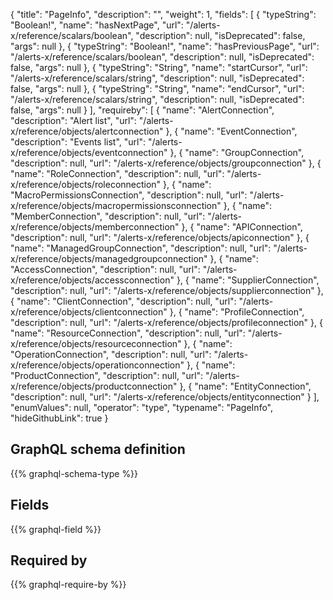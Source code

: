{
  "title": "PageInfo",
  "description": "",
  "weight": 1,
  "fields": [
    {
      "typeString": "Boolean!",
      "name": "hasNextPage",
      "url": "/alerts-x/reference/scalars/boolean",
      "description": null,
      "isDeprecated": false,
      "args": null
    },
    {
      "typeString": "Boolean!",
      "name": "hasPreviousPage",
      "url": "/alerts-x/reference/scalars/boolean",
      "description": null,
      "isDeprecated": false,
      "args": null
    },
    {
      "typeString": "String",
      "name": "startCursor",
      "url": "/alerts-x/reference/scalars/string",
      "description": null,
      "isDeprecated": false,
      "args": null
    },
    {
      "typeString": "String",
      "name": "endCursor",
      "url": "/alerts-x/reference/scalars/string",
      "description": null,
      "isDeprecated": false,
      "args": null
    }
  ],
  "requireby": [
    {
      "name": "AlertConnection",
      "description": "Alert list",
      "url": "/alerts-x/reference/objects/alertconnection"
    },
    {
      "name": "EventConnection",
      "description": "Events list",
      "url": "/alerts-x/reference/objects/eventconnection"
    },
    {
      "name": "GroupConnection",
      "description": null,
      "url": "/alerts-x/reference/objects/groupconnection"
    },
    {
      "name": "RoleConnection",
      "description": null,
      "url": "/alerts-x/reference/objects/roleconnection"
    },
    {
      "name": "MacroPermissionsConnection",
      "description": null,
      "url": "/alerts-x/reference/objects/macropermissionsconnection"
    },
    {
      "name": "MemberConnection",
      "description": null,
      "url": "/alerts-x/reference/objects/memberconnection"
    },
    {
      "name": "APIConnection",
      "description": null,
      "url": "/alerts-x/reference/objects/apiconnection"
    },
    {
      "name": "ManagedGroupConnection",
      "description": null,
      "url": "/alerts-x/reference/objects/managedgroupconnection"
    },
    {
      "name": "AccessConnection",
      "description": null,
      "url": "/alerts-x/reference/objects/accessconnection"
    },
    {
      "name": "SupplierConnection",
      "description": null,
      "url": "/alerts-x/reference/objects/supplierconnection"
    },
    {
      "name": "ClientConnection",
      "description": null,
      "url": "/alerts-x/reference/objects/clientconnection"
    },
    {
      "name": "ProfileConnection",
      "description": null,
      "url": "/alerts-x/reference/objects/profileconnection"
    },
    {
      "name": "ResourceConnection",
      "description": null,
      "url": "/alerts-x/reference/objects/resourceconnection"
    },
    {
      "name": "OperationConnection",
      "description": null,
      "url": "/alerts-x/reference/objects/operationconnection"
    },
    {
      "name": "ProductConnection",
      "description": null,
      "url": "/alerts-x/reference/objects/productconnection"
    },
    {
      "name": "EntityConnection",
      "description": null,
      "url": "/alerts-x/reference/objects/entityconnection"
    }
  ],
  "enumValues": null,
  "operator": "type",
  "typename": "PageInfo",
  "hideGithubLink": true
}
## GraphQL schema definition

{{% graphql-schema-type %}}

## Fields

{{% graphql-field %}}

## Required by

{{% graphql-require-by %}}
